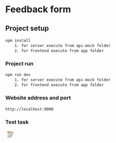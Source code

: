 # Feedback form

## Project setup

```
npm install
    1. for server execute from api-mock folder
    2. for frontend execute from app folder
```

### Project run

```
npm run dev
    1. for server execute from api-mock folder
    2. for frontend execute from app folder
```

### Website address and port

```
http://localhost:8000
```

### Test task

<a href="https://github.com/Kotranec/Feedback-form/blob/main/TestTask.md" title="Test task"><img align="left" alt="TestTask" width="26px" title="TestTask" src="https://github.com/Kotranec/Feedback-form/blob/main/TestTaskLogo.jpg" /></a>
